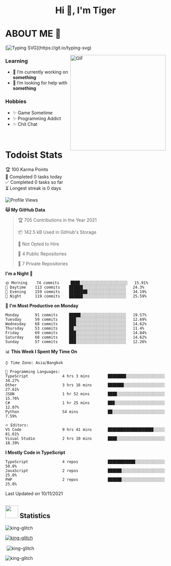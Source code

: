 <h1 align="center">Hi 👋, I'm Tiger</h1>




# ABOUT ME 💬

[![Typing SVG](https://readme-typing-svg.herokuapp.com?color=22F771&vCenter=true&lines=A+perssionate+developer+from+nowhere.)](https://git.io/typing-svg)

<img hight="200px" width="300px" alt="GIF" align="right" src="https://media.giphy.com/media/LmNwrBhejkK9EFP504/giphy.gif">

### Learning
- 🔭 I’m currently working on **something**
- 🤝 I’m looking for help with **something**

### Hobbies
- ✨ Game Sometime
- ✨ Programming Addict
- ✨ Chit Chat

</br>


# Todoist Stats

<!-- TODO-IST:START -->
🏆  100 Karma Points           
🌸  Completed 0 tasks today           
✅  Completed 0 tasks so far           
⏳  Longest streak is 0 days
<!-- TODO-IST:END -->

<!--START_SECTION:waka-->
![Profile Views](http://img.shields.io/badge/Profile%20Views-0-blue)

**🐱 My GitHub Data** 

> 🏆 705 Contributions in the Year 2021
 > 
> 📦 142.5 kB Used in GitHub's Storage 
 > 
> 🚫 Not Opted to Hire
 > 
> 📜 4 Public Repositories 
 > 
> 🔑 7 Private Repositories  
 > 
**I'm a Night 🦉** 

```text
🌞 Morning    74 commits     ████░░░░░░░░░░░░░░░░░░░░░   15.91% 
🌆 Daytime    113 commits    ██████░░░░░░░░░░░░░░░░░░░   24.3% 
🌃 Evening    159 commits    ████████░░░░░░░░░░░░░░░░░   34.19% 
🌙 Night      119 commits    ██████░░░░░░░░░░░░░░░░░░░   25.59%

```
📅 **I'm Most Productive on Monday** 

```text
Monday       91 commits     █████░░░░░░░░░░░░░░░░░░░░   19.57% 
Tuesday      59 commits     ███░░░░░░░░░░░░░░░░░░░░░░   12.69% 
Wednesday    68 commits     ███░░░░░░░░░░░░░░░░░░░░░░   14.62% 
Thursday     53 commits     ██░░░░░░░░░░░░░░░░░░░░░░░   11.4% 
Friday       69 commits     ███░░░░░░░░░░░░░░░░░░░░░░   14.84% 
Saturday     68 commits     ███░░░░░░░░░░░░░░░░░░░░░░   14.62% 
Sunday       57 commits     ███░░░░░░░░░░░░░░░░░░░░░░   12.26%

```


📊 **This Week I Spent My Time On** 

```text
⌚︎ Time Zone: Asia/Bangkok

💬 Programming Languages: 
TypeScript               4 hrs 3 mins        ████████░░░░░░░░░░░░░░░░░   34.27% 
Other                    3 hrs 16 mins       ███████░░░░░░░░░░░░░░░░░░   27.61% 
JSON                     1 hr 52 mins        ████░░░░░░░░░░░░░░░░░░░░░   15.76% 
C#                       1 hr 25 mins        ███░░░░░░░░░░░░░░░░░░░░░░   12.07% 
Python                   54 mins             ██░░░░░░░░░░░░░░░░░░░░░░░   7.59%

🔥 Editors: 
VS Code                  9 hrs 41 mins       ████████████████████░░░░░   81.61% 
Visual Studio            2 hrs 10 mins       ████░░░░░░░░░░░░░░░░░░░░░   18.39%

```

**I Mostly Code in TypeScript** 

```text
TypeScript               4 repos             ████████████░░░░░░░░░░░░░   50.0% 
JavaScript               2 repos             ██████░░░░░░░░░░░░░░░░░░░   25.0% 
PHP                      2 repos             ██████░░░░░░░░░░░░░░░░░░░   25.0%

```



 Last Updated on 10/11/2021
<!--END_SECTION:waka-->

## <img height="40" src="https://raw.githubusercontent.com/innng/innng/master/assets/kyubey.gif"/> Statistics

<p align="left"> <img src="https://komarev.com/ghpvc/?username=king-glitch&label=Profile%20views&color=0e75b6&style=flat" alt="king-glitch" /> </p>

<p align="left"> <a href="https://github.com/ryo-ma/github-profile-trophy"><img src="https://github-profile-trophy.vercel.app/?username=king-glitch" alt="king-glitch" /></a> </p>

<p>&nbsp;<img align="center" src="https://github-readme-stats.vercel.app/api?username=king-glitch" alt="king-glitch" /></p>

<p><img align="center" src="https://github-readme-streak-stats.herokuapp.com/?user=king-glitch&" alt="king-glitch" /></p>

